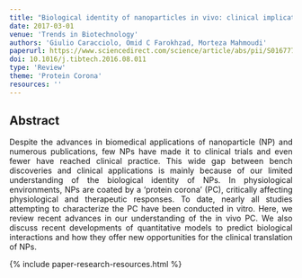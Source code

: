```yaml
---
title: "Biological identity of nanoparticles in vivo: clinical implications of the protein corona" 
date: 2017-03-01
venue: 'Trends in Biotechnology'
authors: 'Giulio Caracciolo, Omid C Farokhzad, Morteza Mahmoudi'
paperurl: https://www.sciencedirect.com/science/article/abs/pii/S0167779916301494
doi: 10.1016/j.tibtech.2016.08.011
type: 'Review'
theme: 'Protein Corona'
resources: ''
---
```


<h2> Abstract </h2>
<p align= "justify">
Despite the advances in biomedical applications of nanoparticle (NP) and numerous publications, few NPs have made it to clinical trials and even fewer have reached clinical practice. This wide gap between bench discoveries and clinical applications is mainly because of our limited understanding of the biological identity of NPs. In physiological environments, NPs are coated by a ‘protein corona’ (PC), critically affecting physiological and therapeutic responses. To date, nearly all studies attempting to characterize the PC have been conducted in vitro. Here, we review recent advances in our understanding of the in vivo PC. We also discuss recent developments of quantitative models to predict biological interactions and how they offer new opportunities for the clinical translation of NPs.

{% include paper-research-resources.html %}

